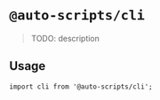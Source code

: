 # `@auto-scripts/cli`

> TODO: description

## Usage

```
import cli from '@auto-scripts/cli';


```
